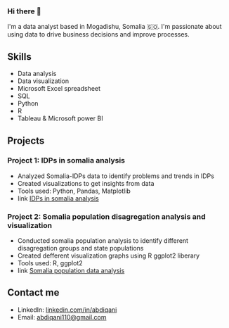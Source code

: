 ### Hi there 👋

I'm a data analyst based in Mogadishu, Somalia 🇸🇴. I'm passionate about using data to drive business decisions and improve processes.

## Skills

- Data analysis
- Data visualization
- Microsoft Excel spreadsheet
- SQL
- Python
- R
- Tableau & Microsoft power BI

## Projects

### Project 1: IDPs in somalia analysis

- Analyzed Somalia-IDPs data to identify problems and trends in IDPs
- Created visualizations to get insights from data
- Tools used: Python, Pandas, Matplotlib
- link [IDPs in somalia analysis](https://github.com/abdiqani110/Somalia_internal-displaced-persons-data-analysis-using-python)

### Project 2: Somalia population disagregation analysis and visualization

- Conducted somalia population analysis to identify different disagregation groups and state populations
- Created defferent visualization graphs using R ggplot2 liberary
- Tools used: R, ggplot2
-  link [Somalia population data analysis](https://github.com/abdiqani110/Somali-population-data-analysis-and-visualization-using-R)

## Contact me

- LinkedIn: [linkedin.com/in/abdiqani](https://www.linkedin.com/in/abdiqani110/)
- Email: abdiqani110@gmail.com
